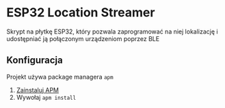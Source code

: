 # ESP32 Location Streamer #

Skrypt na płytkę ESP32, który pozwala zaprogramować na niej lokalizację i udostępniać ją połączonym urządzeniom poprzez BLE

## Konfiguracja
Projekt używa package managera `apm` 
1. [Zainstaluj APM](https://github.com/ksrichard/apm)
2. Wywołaj `apm install`
